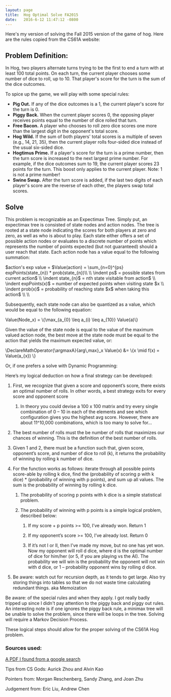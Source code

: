 ```yaml
---
layout: page
title:  Hog Optimal Solve FA2015
date:   2016-6-12 11:47:12 -0800
---
```


Here's my version of solving the Fall 2015 version of the game of hog.
Here are the rules copied from the CS61A website:

## Problem Definition:

In Hog, two players alternate turns trying to be the first to end a turn with at least 100 total points. On each turn, the current player chooses some number of dice to roll, up to 10. That player's score for the turn is the sum of the dice outcomes.


To spice up the game, we will play with some special rules:


* **Pig Out.** If any of the dice outcomes is a 1, the current player's score for the turn is 0.
* **Piggy Back.** When the current player scores 0, the opposing player receives points equal to the number of dice rolled that turn.
* **Free Bacon.** A player who chooses to roll zero dice scores one more than the largest digit in the opponent's total score.
* **Hog Wild.** If the sum of both players' total scores is a multiple of seven (e.g., 14, 21, 35), then the current player rolls four-sided dice instead of the usual six-sided dice.
* **Hogtimus Prime.** If a player's score for the turn is a prime number, then the turn score is increased to the next largest prime number. For example, if the dice outcomes sum to 19, the current player scores 23 points for the turn. This boost only applies to the current player. Note: 1 is not a prime number!
* **Swine Swap.** After the turn score is added, if the last two digits of each player's score are the reverse of each other, the players swap total scores.



## Solve

This problem is recognizable as an Expectimax Tree. Simply put, an expectimax tree is consisted of state nodes and action nodes. The tree is rooted at a state node indicating the scores for both players at zero and zero, as well as who is about to play. Each state either offers a set of possible action nodes or evaluates to a discrete number of points which represents the number of points expected (but not guaranteed) should a user reach that state. Each action node has a value equal to the following summation:

<div lang="latex">
	$action's exp value = $Value(action) = \sum_{n=0}^{ps} expPoints(state_{n}) * prob(state_{n})\\
	\\
	\indent ps$ = possible states from current action$ \\
	\indent state_{n}$ = nth state visitable from action$ \\
	\indent expPoints(x)$ = number of expected points when visiting state $x \\
	\indent prob(x)$ = probability of reaching state $x$ when taking this action$ \\
	\\
</div>

Subsequently, each state node can also be quantized as a value, which would be equal
to the following equation:

<div lang="latex">
	Value(Node_x) = \{\max_{a_{0} \leq a_{i} \leq a_{10}} Value(a)\}
</div>

Given the value of the state node is equal to the value of the maximum valued action node,
the best move at the state node must be equal to the action that yields the maximum
expected value, or:

<div lang="latex">
	\DeclareMathOperator{\argmaxA}{arg\,max}_x Value(x) &= \{x \mid f(x) = Value(a_{x}) \}
</div>

Or, if one prefers a solve with Dynamic Programming:

Here’s my logical deduction on how a final strategy can be developed:

1. First, we recognize that given a score and opponent’s score, there exists an optimal number of rolls. In other words, a best strategy exits for every score and opponent score

    1. In theory you could devise a 100 x 100 matrix and try every single combination of 0 – 10 in each of the elements and see which configuration gives you the highest avg score. However, there are about 11^10,000 combinations, which is too many to solve for…

2. The best number of rolls must the be number of rolls that maximizes our chances of winning. This is the definition of the best number of rolls.

3. Given 1 and 2, there must be a function such that, given score, opponent’s score, and number of dice to roll (k), it returns the probability of winning by rolling k number of dice.

4. For the function works as follows: iterate through all possible points score-able by rolling k dice, find the (probability of scoring p with k dice) * (probability of winning with p points), and sum up all values. The sum is the probability of winning by rolling k dice.

   1. The probability of scoring p points with k dice is a simple statistical problem.

   2. The probability of winning with p points is a simple logical problem, described below:

       1. If my score + p points >= 100, I’ve already won. Return 1

       2. If my opponent’s score >= 100, I’ve already lost. Return 0

       3. If it’s not I or II, then I’ve made my move, but no one has yet won. Now my opponent will roll d dice, where d is the optimal number of dice for him/her (or 5, if you are playing vs the AI). The probability we will win is the probability the opponent will not win with d dice, or 1 – probability opponent wins by rolling d dice.

5. Be aware: watch out for recursion depth, as it tends to get large. Also try storing things into tables so that we do not waste time calculating redundant things. aka Memoization

Be aware: of the special rules and when they apply. I got really badly tripped up since I didn't pay attention to the piggy back and piggy out rules. An interesting note is if one ignores the piggy back rule, a minimax tree will be unable to solve the problem, since there will be loops in the tree. Solving will require a Markov Decision Process.

These logical steps should allow for the proper solving of the CS61A Hog problem.


### Sources used:

[A PDF I found from a google search](http://www.scsb.org/codingchallenge/pig.pdf)

Tips from CS Gods: Aurick Zhou and Alvin Kao

Pointers from: Morgan Reschenberg, Sandy Zhang, and Joan Zhu

Judgement from: Eric Liu, Andrew Chen
